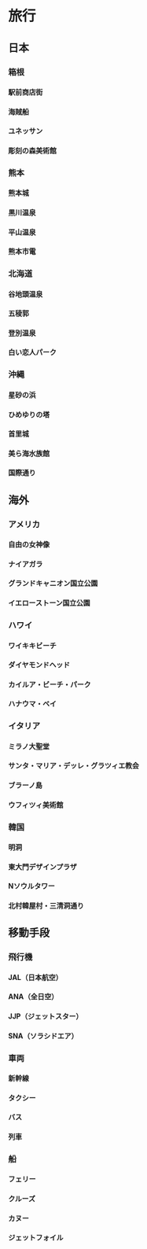 # 旅行
## 日本
### 箱根
#### 駅前商店街
#### 海賊船
#### ユネッサン
#### 彫刻の森美術館
### 熊本
#### 熊本城
#### 黒川温泉
#### 平山温泉
#### 熊本市電
### 北海道
#### 谷地頭温泉
#### 五稜郭
#### 登別温泉
#### 白い恋人パーク
### 沖縄
#### 星砂の浜
#### ひめゆりの塔
#### 首里城
#### 美ら海水族館
#### 国際通り
## 海外
### アメリカ
#### 自由の女神像
#### ナイアガラ
#### グランドキャニオン国立公園
#### イエローストーン国立公園
### ハワイ 
#### ワイキキビーチ
#### ダイヤモンドヘッド
#### カイルア・ビーチ・パーク
#### ハナウマ・ベイ
### イタリア 
#### ミラノ大聖堂
#### サンタ・マリア・デッレ・グラツィエ教会
#### ブラーノ島
#### ウフィツィ美術館
### 韓国
#### 明洞
#### 東大門デザインプラザ
#### Nソウルタワー
#### 北村韓屋村・三清洞通り
## 移動手段
### 飛行機
#### JAL（日本航空）
#### ANA（全日空） 
#### JJP（ジェットスター）
#### SNA（ソラシドエア）
### 車両
#### 新幹線
#### タクシー
#### バス
#### 列車

### 船
#### フェリー
#### クルーズ
#### カヌー
#### ジェットフォイル
